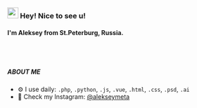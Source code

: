 ### <img src="https://media.giphy.com/media/hvRJCLFzcasrR4ia7z/giphy.gif" width="25px"> Hey! Nice to see u! 
#### I'm Aleksey from St.Peterburg, Russia.

<br/>
<br/>




##### ABOUT ME

- ⚙️ I use daily: `.php`, `.python`, `.js`, `.vue`, `.html`, `.css`, `.psd`, `.ai`
- 📸 Check my Instagram: [@alekseymeta](https://instagram.com/alekseymeta)
